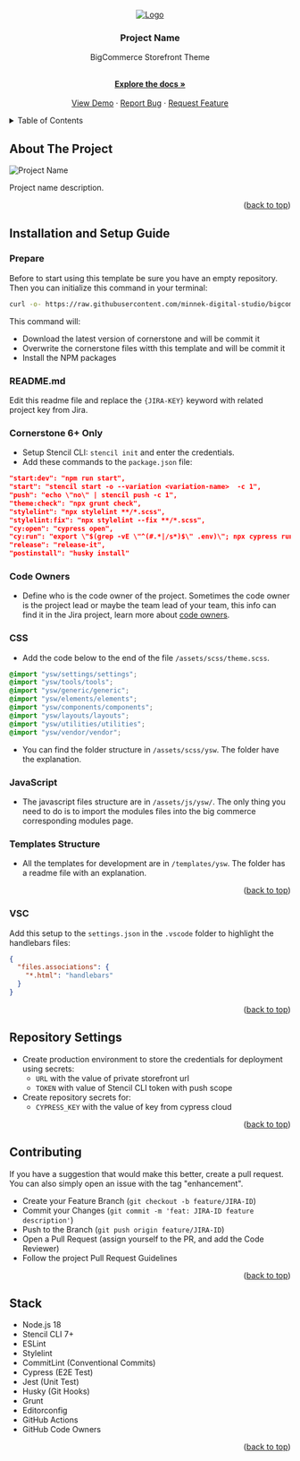 <div id="top"></div>

<!-- PROJECT LOGO -->
<br />
<div align="center">
  <a href="https://example.com/">
    <img src="https://via.placeholder.com/300x200/fff/000.png" alt="Logo">
  </a>

  <h3 align="center">Project Name</h3>
  <p align="align">BigCommerce Storefront Theme</p>
  <p align="center">
    <br />
    <a href="https://minnek.atlassian.net/wiki/spaces/{JIRA-KEY}/overview"><strong>Explore the docs »</strong></a>
    <br />
    <br />
    <a href="https://example.com/">View Demo</a>
    ·
    <a href="https://minnek.atlassian.net/jira/software/projects/{JIRA-KEY}/issues/">Report Bug</a>
    ·
    <a href="https://minnek.atlassian.net/jira/software/projects/{JIRA-KEY}/issues/">Request Feature</a>
  </p>
</div>


<!-- TABLE OF CONTENTS -->
<details>
  <summary>Table of Contents</summary>
  <ol>
    <li><a href="#about-the-project">About The Project</a></li>
    <li><a href="#installation-and-setup-guide">Installation and Setup Guide</a></li>
    <li><a href="#contributing">Contributing</a></li>
    <li><a href="#stack">Stack</a></li>
  </ol>
</details>


<!-- ABOUT THE PROJECT -->
## About The Project

<!-- meta image path: meta/desktop_light.png -->
![Project Name](https://via.placeholder.com/1200x800/fff/000.png)

Project name description.

<p align="right">(<a href="#top">back to top</a>)</p>

<!-- INSTALLATION -->
## Installation and Setup Guide

### Prepare

Before to start using this template be sure you have an empty repository. Then you can initialize this command in your terminal:

```bash
curl -o- https://raw.githubusercontent.com/minnek-digital-studio/bigcommerce-template/master/setup.sh | bash
```

This command will:
- Download the latest version of cornerstone and will be commit it
- Overwrite the cornerstone files witth this template and will be commit it
- Install the NPM packages

### README.md

Edit this readme file and replace the `{JIRA-KEY}` keyword with related project key from Jira.

### Cornerstone 6+ Only

* Setup Stencil CLI: `stencil init` and enter the credentials.
* Add these commands to the `package.json` file:

```json
"start:dev": "npm run start",
"start": "stencil start -o --variation <variation-name>  -c 1",
"push": "echo \"no\" | stencil push -c 1",
"theme:check": "npx grunt check",
"stylelint": "npx stylelint **/*.scss",
"stylelint:fix": "npx stylelint --fix **/*.scss",
"cy:open": "cypress open",
"cy:run": "export \"$(grep -vE \"^(#.*|/s*)$\" .env)\"; npx cypress run --headless --record --key $CYPRESS_KEY --browser chrome",
"release": "release-it",
"postinstall": "husky install"
```

### Code Owners

* Define who is the code owner of the project. Sometimes the code owner is the project lead or maybe the team lead of your team, this info can find it in the Jira project, learn more about [code owners](https://docs.github.com/en/repositories/managing-your-repositorys-settings-and-features/customizing-your-repository/about-code-owners).

### CSS

* Add the code below to the end of the file `/assets/scss/theme.scss`.

```scss
@import "ysw/settings/settings";
@import "ysw/tools/tools";
@import "ysw/generic/generic";
@import "ysw/elements/elements";
@import "ysw/components/components";
@import "ysw/layouts/layouts";
@import "ysw/utilities/utilities";
@import "ysw/vendor/vendor";
```

* You can find the folder structure in `/assets/scss/ysw`. The folder have the explanation.

### JavaScript

* The javascript files structure are in `/assets/js/ysw/`. The only thing you need to do is to import the modules files into the big commerce corresponding modules page.

### Templates Structure

* All the templates for development are in `/templates/ysw`. The folder has a readme file with an explanation.

<p align="right">(<a href="#top">back to top</a>)</p>

### VSC

Add this setup to the `settings.json` in the `.vscode` folder to highlight the handlebars files:

```json
{
  "files.associations": {
    "*.html": "handlebars"
  }
}
```

<p align="right">(<a href="#top">back to top</a>)</p>

## Repository Settings

- Create production environment to store the credentials for deployment using secrets:
    - `URL` with the value of private storefront url
    - `TOKEN` with value of Stencil CLI token with push scope
- Create repository secrets for:
    - `CYPRESS_KEY` with the value of key from cypress cloud

<p align="right">(<a href="#top">back to top</a>)</p>

<!-- CONTRIBUTING -->
## Contributing

If you have a suggestion that would make this better, create a pull request. You can also simply open an issue with the tag "enhancement".

* Create your Feature Branch (`git checkout -b feature/JIRA-ID`)
* Commit your Changes (`git commit -m 'feat: JIRA-ID feature description'`)
* Push to the Branch (`git push origin feature/JIRA-ID`)
* Open a Pull Request (assign yourself to the PR, and add the Code Reviewer)
* Follow the project Pull Request Guidelines

<p align="right">(<a href="#top">back to top</a>)</p>

<!-- STACK -->
## Stack

* Node.js 18
* Stencil CLI 7+
* ESLint
* Stylelint
* CommitLint (Conventional Commits)
* Cypress (E2E Test)
* Jest (Unit Test)
* Husky (Git Hooks)
* Grunt
* Editorconfig
* GitHub Actions
* GitHub Code Owners

<p align="right">(<a href="#top">back to top</a>)</p>